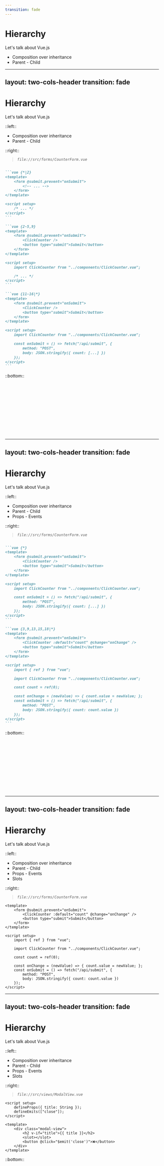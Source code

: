 ```yaml
---
transition: fade
---
```


# Hierarchy
Let's talk about Vue.js

<v-clicks>

- Composition over inheritance
- Parent - Child

</v-clicks>

---
layout: two-cols-header
transition: fade
---

# Hierarchy
Let's talk about Vue.js

::left::

- Composition over inheritance
- Parent - Child

::right::

> *`file://src/forms/CounterForm.vue`*

````md magic-move

```vue {*|2}
<template>
    <form @submit.prevent="onSubmit">
        <!-- ... -->
    </form>
</template>

<script setup>
    /* ... */
</script>
```

```vue {2-5,9}
<template>
    <form @submit.prevent="onSubmit">
        <ClickCounter />
        <button type="submit">Submit</button>
    </form>
</template>

<script setup>
    import ClickCounter from "../components/ClickCounter.vue";

    /* ... */
</script>
```

```vue {11-16|*}
<template>
    <form @submit.prevent="onSubmit">
        <ClickCounter />
        <button type="submit">Submit</button>
    </form>
</template>

<script setup>
    import ClickCounter from "../components/ClickCounter.vue";

    const onSubmit = () => fetch("/api/submit", {
        method: "POST",
        body: JSON.stringify({ count: [...] })
    });
</script>
```

````

::bottom::

<span style="color: transparent;">
    &nbsp;<br />&nbsp;<br />&nbsp;<br />&nbsp;<br />&nbsp;<br />&nbsp;<br />&nbsp;<br />&nbsp;<br />&nbsp;<br />&nbsp;<br />
</span>

---
layout: two-cols-header
transition: fade
---

# Hierarchy
Let's talk about Vue.js

::left::

- Composition over inheritance
- Parent - Child
- Props - Events

::right::

> *`file://src/forms/CounterForm.vue`*

````md magic-move

```vue {*}
<template>
    <form @submit.prevent="onSubmit">
        <ClickCounter />
        <button type="submit">Submit</button>
    </form>
</template>

<script setup>
    import ClickCounter from "../components/ClickCounter.vue";

    const onSubmit = () => fetch("/api/submit", {
        method: "POST",
        body: JSON.stringify({ count: [...] })
    });
</script>
```

```vue {3,9,13,15,18|*}
<template>
    <form @submit.prevent="onSubmit">
        <ClickCounter :default="count" @change="onChange" />
        <button type="submit">Submit</button>
    </form>
</template>

<script setup>
    import { ref } from "vue";

    import ClickCounter from "../components/ClickCounter.vue";

    const count = ref(0);

    const onChange = (newValue) => { count.value = newValue; };
    const onSubmit = () => fetch("/api/submit", {
        method: "POST",
        body: JSON.stringify({ count: count.value })
    });
</script>
```

````

::bottom::

<span style="color: transparent;">
    &nbsp;<br />&nbsp;<br />&nbsp;<br />&nbsp;<br />&nbsp;<br />&nbsp;<br />&nbsp;<br />&nbsp;<br />&nbsp;<br />&nbsp;<br />
</span>

---
layout: two-cols-header
transition: fade
---

# Hierarchy
Let's talk about Vue.js

::left::

- Composition over inheritance
- Parent - Child
- Props - Events
- Slots

::right::

> *`file://src/forms/CounterForm.vue`*

```vue
<template>
    <form @submit.prevent="onSubmit">
        <ClickCounter :default="count" @change="onChange" />
        <button type="submit">Submit</button>
    </form>
</template>

<script setup>
    import { ref } from "vue";

    import ClickCounter from "../components/ClickCounter.vue";

    const count = ref(0);

    const onChange = (newValue) => { count.value = newValue; };
    const onSubmit = () => fetch("/api/submit", {
        method: "POST",
        body: JSON.stringify({ count: count.value })
    });
</script>
```

---
layout: two-cols-header
transition: fade
---

# Hierarchy
Let's talk about Vue.js

::left::

- Composition over inheritance
- Parent - Child
- Props - Events
- Slots

::right::

> *`file://src/views/ModalView.vue`*

```vue {*|2|3|8|10|9|*}
<script setup>
    defineProps({ title: String });
    defineEmits(["close"]);
</script>

<template>
    <div class="modal-view">
        <h2 v-if="title">{{ title }}</h2>
        <slot></slot>
        <button @click="$emit('close')">❌</button>
    </div>
</template>
```

::bottom::

<span style="color: transparent;">
    &nbsp;<br />&nbsp;<br />&nbsp;<br />&nbsp;<br />&nbsp;<br />&nbsp;<br />&nbsp;<br />&nbsp;<br />&nbsp;<br />&nbsp;<br />
</span>

---
layout: two-cols-header
transition: fade
---

# Hierarchy
Let's talk about Vue.js

::left::

- Composition over inheritance
- Parent - Child
- Props - Events
- Slots

::right::

> *`file://src/pages/ProfilePage.vue`*

```vue {*|4,5|7,8|13|14|15|16|*}
<script setup>
    import { ref } from "vue";

    import CounterForm from "../forms/CounterForm.vue";
    import ModalView from "../views/ModalView.vue";

    const isOpen = ref(false);
    const toggleModal = () => { isOpen.value = !isOpen.value; };
</script>

<template>
    <div id="profile-page">
        <ModalView v-show="isOpen"
                   title="Profile"
                   @close="toggleModal">
            <CounterForm />
        </ModalView>
        <!-- ... -->
    </div>
</template>
```

::bottom::

<span style="color: transparent;">
    &nbsp;<br />&nbsp;<br />&nbsp;<br />&nbsp;<br />&nbsp;<br />&nbsp;<br />&nbsp;<br />&nbsp;<br />&nbsp;<br />&nbsp;<br />
</span>

---
layout: two-cols-header
transition: fade
---

# Hierarchy
Let's talk about Vue.js

::left::

- Composition over inheritance
- Parent - Child
- Props - Events
- Slots
- Inject / Provide

::right::

> *`file://src/pages/HomePage.vue`*

```vue {*}
<script setup>
    import Carousel from "../components/Carousel.vue";
    import CarouselItem from "../components/CarouselItem.vue";
</script>

<template>
    <div id="home-page">
        <Carousel ...>
            <CarouselItem v-for="..." ... >
                <!-- ... -->
            </CarouselItem>
        </Carousel>
        <!-- ... -->
    </div>
</template>
```

::bottom::

<span style="color: transparent;">
    &nbsp;<br />&nbsp;<br />&nbsp;<br />&nbsp;<br />&nbsp;<br />&nbsp;<br />&nbsp;<br />&nbsp;<br />&nbsp;<br />&nbsp;<br />
</span>
